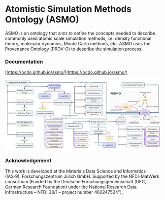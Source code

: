 # Atomistic Simulation Methods Ontology (ASMO)

ASMO is an ontology that aims to define the concepts needed to describe commonly used atomic scale simulation methods, i.e. density functional theory, molecular dynamics, Monte Carlo methods, etc. ASMO uses the Provenance Ontology (PROV-O) to describe the simulation process.

### Documentation
[https://ocdo.github.io/asmo/](https://ocdo.github.io/asmo/)

![Schematic representation of ASMO](images/ASMO.jpg)

### Acknowledgement
This work is developed at the Materials Data Science and Informatics (IAS‑9), Forschungszentrum Jülich GmbH. Supported by the NFDI-MatWerk consortium (Funded by the Deutsche Forschungsgemeinschaft (DFG, German Research Foundation) under the National Research Data Infrastructure – NFDI 38/1 – project number 460247524"). 
